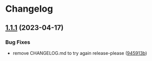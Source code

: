 # Changelog

## [1.1.1](https://github.com/dantio/pgaf-citus/compare/v1.1.0...v1.1.1) (2023-04-17)


### Bug Fixes

* remove CHANGELOG.md to try again release-please ([945913b](https://github.com/dantio/pgaf-citus/commit/945913b3a87dc2c792835639b9dac418ebfdf62e))
